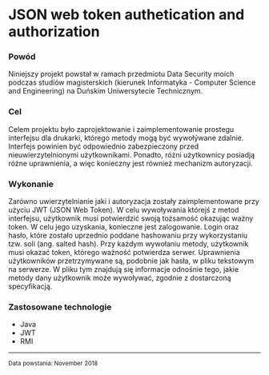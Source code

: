 <html>
<body>
<h1 class="title">JSON web token authetication and authorization</h1>
<h3 class="why">Powód</h3>
<p class="why">Niniejszy projekt powstał w ramach przedmiotu Data Security moich podczas studiów magisterskich (kierunek Informatyka - Computer Science and Engineering) na Duńskim Uniwersytecie Technicznym.</p>
<h3 class="what">Cel</h3>
<p class="what">Celem projektu było zaprojektowanie i zaimplementowanie prostegu interfejsu dla drukarki, którego metody mogą być wywołýwane zdalnie. Interfejs powinien być odpowiednio zabezpieczony przed nieuwierzytelnionymi użytkownikami. Ponadto, różni użytkownicy posiadją różne uprawnienia, a więc konieczny jest również mechanizm autoryzacji.</p>
<h3 class="how">Wykonanie</h3>
<p class="how">Zarówno uwierzytelnianie jaki i autoryzacja zostały zaimplementowane przy użyciu JWT (JSON Web Token). W celu wywoływania którejś z metod interfejsu, użytkownik musi potwierdzić swoją tożsamość okazując ważny token. W celu jego uzyskania, konieczne jest zalogowanie. Login oraz hasło, które zostało uprzednio poddane hashowaniu przy wykorzystaniu tzw. soli (ang. salted hash). Przy każdym wywołaniu metody, użytkownik musi okazać token, którego ważność potwierdza serwer. Uprawnienia użytkowników przetrzymywane są, podobnie jak hasła, w pliku tekstowym na serwerze. W pliku tym znajdują się informacje odnośnie tego, jakie metody dany użytkownik może wywoływać, zgodnie z dostarczoną specyfikacją.</p>
<h3 class="technologies">Zastosowane technologie</h3>
<ul class="technologies">
  <li class="technologies">Java</li>
  <li class="technologies" hover="JSON Web Token">JWT</li>
  <li class="technologies" hover="Remote Method Invocation">RMI</li>
</ul>
<hr>
<small class="created">Data powstania: November 2018</small>
</body>
</html>
